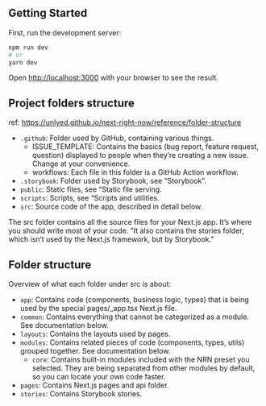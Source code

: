 ## Getting Started

First, run the development server:

```bash
npm run dev
# or
yarn dev
```

Open [http://localhost:3000](http://localhost:3000) with your browser to see the result.


## Project folders structure
ref: https://unlyed.github.io/next-right-now/reference/folder-structure

- `.github`: Folder used by GitHub, containing various things.
    - ISSUE_TEMPLATE: Contains the basics (bug report, feature request, question) displayed to people when they’re creating a new issue. Change at your convenience.
    - workflows: Each file in this folder is a GitHub Action workflow.
- `.storybook`: Folder used by Storybook, see “Storybook”.
- `public`: Static files, see “Static file serving.
- `scripts`: Scripts, see “Scripts and utilities.
- `src`: Source code of the app, described in detail below.

The src folder contains all the source files for your Next.js app.
It’s where you should write most of your code.
"It also contains the stories folder, which isn’t used by the Next.js framework, but by Storybook."

## Folder structure
Overview of what each folder under src is about:

- `app`: Contains code (components, business logic, types) that is being used by the special pages/_app.tsx Next.js file.
- `common`: Contains everything that cannot be categorized as a module. See documentation below.
- `layouts`: Contains the layouts used by pages.
- `modules`: Contains related pieces of code (components, types, utils) grouped together. See documentation below.
    - `core`: Contains built-in modules included with the NRN preset you selected. They are being separated from other modules by default, so you can locate your own code faster.
- `pages`: Contains Next.js pages and api folder.
- `stories`: Contains Storybook stories.

